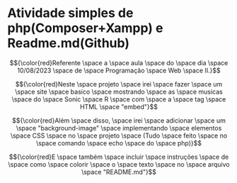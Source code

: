 # Atividade simples de php(Composer+Xampp) e Readme.md(Github)
$${\color{red}Referente \space a \space aula \space do \space dia \space 10/08/2023 \space de \space Programação \space Web \space II.}$$

$${\color{red}Neste \space projeto \space irei \space fazer \space um \space site \space basico \space mostrando \space as \space musicas \space do \space Sonic \space R \space com \space a \space tag \space HTML \space "embed"}$$
 
 $${\color{red}Além \space disso, \space irei \space adicionar \space um \space "background-image" \space implementando \space elementos \space CSS \space no \space projeto \space (Tudo \space feito \space no \space comando \space echo \space do \space php)}$$
  
$${\color{red}E \space também \space incluir \space instruções \space de \space como \space colorir \space o \space texto \space no \space arquivo \space "README.md"}$$


